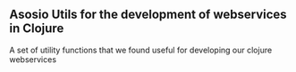 ## Asosio Utils for the development of webservices in Clojure
A set of utility functions that we found useful for developing our clojure webservices
